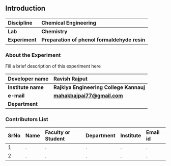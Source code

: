 ## Introduction


<b>Discipline | <b>Chemical Engineering
:--|:--|
<b> Lab | <b> Chemistry
<b> Experiment|     <b> Preparation of phenol formaldehyde resin

### About the Experiment 

Fill a brief description of this experiment here

<b>Developer name | <b> Ravish Rajput
:--|:--|
<b> Institute name | <b> Rajkiya Engineering College Kannauj 
<b> e-mail|     <b>  mahakbajpai77@gmail.com
<b> Department |  

### Contributors List

SrNo | Name | Faculty or Student | Department| Institute | Email id
:--|:--|:--|:--|:--|:--|
1 | . | . | . | . | .
2 | . | . | . | . | .

